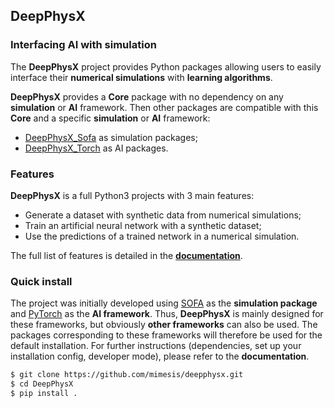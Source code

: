 ## DeepPhysX

### Interfacing AI with simulation

The **DeepPhysX** project provides Python packages allowing users to easily interface their **numerical simulations**
with **learning algorithms**.

**DeepPhysX** provides a **Core** package with no dependency on any **simulation** or **AI** framework.
Then other packages are compatible with this **Core** and a specific **simulation** or **AI** framework:
* [DeepPhysX_Sofa](https://github.com/mimesis-inria/DeepPhysX_Sofa) as simulation packages;
* [DeepPhysX_Torch](https://github.com/mimesis-inria/DeepPhysX_Torch) as AI packages.


### Features

**DeepPhysX** is a full Python3 projects with 3 main features:
* Generate a dataset with synthetic data from numerical simulations;
* Train an artificial neural network with a synthetic dataset;
* Use the predictions of a trained network in a numerical simulation.

The full list of features is detailed in the [**documentation**](https://deepphysx.readthedocs.io).


### Quick install

The project was initially developed using [SOFA](https://www.sofa-framework.org/) as the **simulation package** and
[PyTorch](https://pytorch.org/) as the **AI framework**. 
Thus, **DeepPhysX** is mainly designed for these frameworks, but obviously **other frameworks** can also be used.
The packages corresponding to these frameworks will therefore be used for the default installation.
For further instructions (dependencies, set up your installation config, developer mode), please refer to the 
**documentation**.

``` bash
$ git clone https://github.com/mimesis/deepphysx.git
$ cd DeepPhysX
$ pip install .
```
